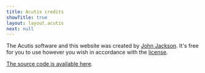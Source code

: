 ```yaml
---
title: Acutis credits
showTitle: true
layout: layout.acutis
next: null
---
```

The Acutis software and this website was created by [John Jackson][1]. It's
free for you to use however you wish in accordance with the [license].

[The source code is available here][2].

[1]: https://johnridesa.bike/
[2]: https://github.com/johnridesabike/acutis
[license]: /license/